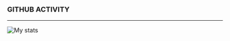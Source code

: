 ### GITHUB ACTIVITY
<hr>

![My stats](https://github-readme-stats.vercel.app/api?username=meeba-nc&show_icons=true&count_private=true)
